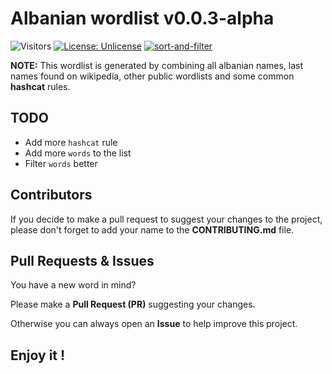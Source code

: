# Albanian wordlist v0.0.3-alpha

![Visitors](https://api.visitorbadge.io/api/visitors?path=https%3A%2F%2Fgithub.com%2Fits0x08%2Falbanian-wordlist&countColor=%232ccce4&style=flat-square)
[![License: Unlicense](https://img.shields.io/badge/license-Unlicense-blue.svg)](http://unlicense.org/)
[![sort-and-filter](https://github.com/its0x08/albanian-wordlist/actions/workflows/sort-and-filter.yml/badge.svg)](https://github.com/its0x08/albanian-wordlist/actions/workflows/sort-and-filter.yml)

**NOTE:** This wordlist is generated by combining all albanian names, last names found on wikipedia, other public wordlists and some common **hashcat** rules.

## TODO

* Add more `hashcat` rule
* Add more `words` to the list
* Filter `words` better

## Contributors

If you decide to make a pull request to suggest your changes to the project, please don't forget to add your name to the **CONTRIBUTING.md** file.

## Pull Requests & Issues
You have a new word in mind?

Please make a **Pull Request (PR)** suggesting your changes.

Otherwise you can always open an __Issue__ to help improve this project.

## Enjoy it !
